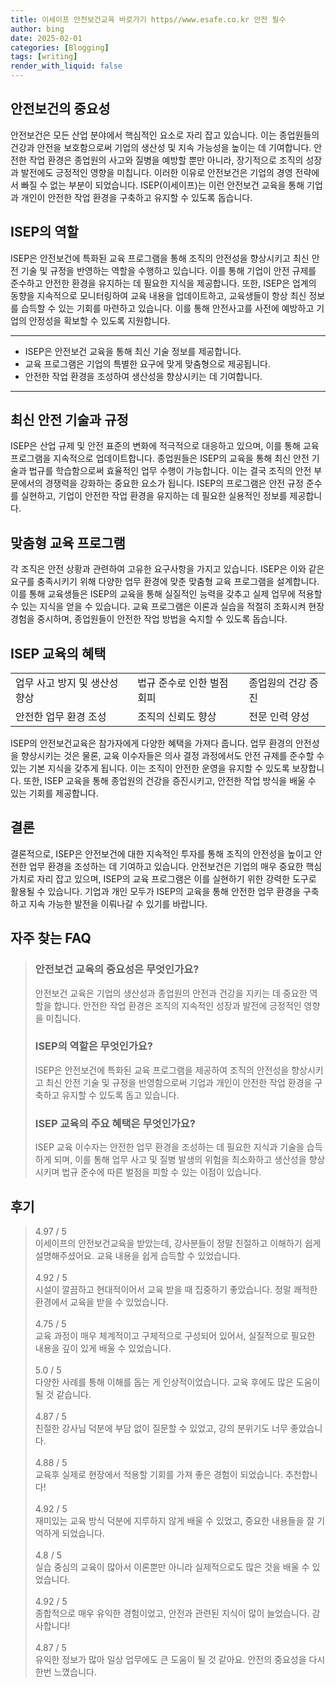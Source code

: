 ```yaml
---
title: 이세이프 안전보건교육 바로가기 https//www.esafe.co.kr 안전 필수
author: bing
date: 2025-02-01
categories: [Blogging]
tags: [writing]
render_with_liquid: false
---
```



<h2 id='안전보건의 중요성'>안전보건의 중요성</h2>

<p>안전보건은 모든 산업 분야에서 핵심적인 요소로 자리 잡고 있습니다. 이는 종업원들의 건강과 안전을 보호함으로써 기업의 생산성 및 지속 가능성을 높이는 데 기여합니다. 안전한 작업 환경은 종업원의 사고와 질병을 예방할 뿐만 아니라, 장기적으로 조직의 성장과 발전에도 긍정적인 영향을 미칩니다. 이러한 이유로 안전보건은 기업의 경영 전략에서 빠질 수 없는 부분이 되었습니다. ISEP(이세이프)는 이런 안전보건 교육을 통해 기업과 개인이 안전한 작업 환경을 구축하고 유지할 수 있도록 돕습니다.</p>

<h2 id='ISEP의 역할'>ISEP의 역할</h2>

<p>ISEP은 안전보건에 특화된 교육 프로그램을 통해 조직의 안전성을 향상시키고 최신 안전 기술 및 규정을 반영하는 역할을 수행하고 있습니다. 이를 통해 기업이 안전 규제를 준수하고 안전한 환경을 유지하는 데 필요한 지식을 제공합니다. 또한, ISEP은 업계의 동향을 지속적으로 모니터링하여 교육 내용을 업데이트하고, 교육생들이 항상 최신 정보를 습득할 수 있는 기회를 마련하고 있습니다. 이를 통해 안전사고를 사전에 예방하고 기업의 안정성을 확보할 수 있도록 지원합니다.</p>

<hr />

<ul>
    <li>ISEP은 안전보건 교육을 통해 최신 기술 정보를 제공합니다.</li>
    <li>교육 프로그램은 기업의 특별한 요구에 맞게 맞춤형으로 제공됩니다.</li>
    <li>안전한 작업 환경을 조성하여 생산성을 향상시키는 데 기여합니다.</li>
</ul>

<hr />

<h2 id='최신 안전 기술과 규정'>최신 안전 기술과 규정</h2>

<p>ISEP은 산업 규제 및 안전 표준의 변화에 적극적으로 대응하고 있으며, 이를 통해 교육 프로그램을 지속적으로 업데이트합니다. 종업원들은 ISEP의 교육을 통해 최신 안전 기술과 법규를 학습함으로써 효율적인 업무 수행이 가능합니다. 이는 결국 조직의 안전 부문에서의 경쟁력을 강화하는 중요한 요소가 됩니다. ISEP의 프로그램은 안전 규정 준수를 실현하고, 기업이 안전한 작업 환경을 유지하는 데 필요한 실용적인 정보를 제공합니다.</p>

<h2 id='맞춤형 교육 프로그램'>맞춤형 교육 프로그램</h2>

<p>각 조직은 안전 상황과 관련하여 고유한 요구사항을 가지고 있습니다. ISEP은 이와 같은 요구를 충족시키기 위해 다양한 업무 환경에 맞춘 맞춤형 교육 프로그램을 설계합니다. 이를 통해 교육생들은 ISEP의 교육을 통해 실질적인 능력을 갖추고 실제 업무에 적용할 수 있는 지식을 얻을 수 있습니다. 교육 프로그램은 이론과 실습을 적절히 조화시켜 현장 경험을 중시하며, 종업원들이 안전한 작업 방법을 숙지할 수 있도록 돕습니다.</p>

<h2 id='ISEP 교육의 혜택'>ISEP 교육의 혜택</h2>

<table>
    <tr>
        <td>업무 사고 방지 및 생산성 향상</td>
        <td>법규 준수로 인한 벌점 회피</td>
        <td>종업원의 건강 증진</td>
    </tr>
    <tr>
        <td>안전한 업무 환경 조성</td>
        <td>조직의 신뢰도 향상</td>
        <td>전문 인력 양성</td>
    </tr>
</table>

<p>ISEP의 안전보건교육은 참가자에게 다양한 혜택을 가져다 줍니다. 업무 환경의 안전성을 향상시키는 것은 물론, 교육 이수자들은 의사 결정 과정에서도 안전 규제를 준수할 수 있는 기본 지식을 갖추게 됩니다. 이는 조직이 안전한 운영을 유지할 수 있도록 보장합니다. 또한, ISEP 교육을 통해 종업원의 건강을 증진시키고, 안전한 작업 방식을 배울 수 있는 기회를 제공합니다.</p>

<h2 id='결론'>결론</h2>

<p>결론적으로, ISEP은 안전보건에 대한 지속적인 투자를 통해 조직의 안전성을 높이고 안전한 업무 환경을 조성하는 데 기여하고 있습니다. 안전보건은 기업의 매우 중요한 핵심 가치로 자리 잡고 있으며, ISEP의 교육 프로그램은 이를 실현하기 위한 강력한 도구로 활용될 수 있습니다. 기업과 개인 모두가 ISEP의 교육을 통해 안전한 업무 환경을 구축하고 지속 가능한 발전을 이뤄나갈 수 있기를 바랍니다.</p>


<h2 id='자주_찾는_FAQ'>자주 찾는 FAQ</h2>
<div itemscope="" itemtype="https://schema.org/FAQPage">
<blockquote>
<div itemscope="" itemprop="mainEntity" itemtype="https://schema.org/Question">
<h3 itemprop="name">안전보건 교육의 중요성은 무엇인가요?</h3>
<div itemscope="" itemprop="acceptedAnswer" itemtype="https://schema.org/Answer">
<span itemprop="text">
<p>안전보건 교육은 기업의 생산성과 종업원의 안전과 건강을 지키는 데 중요한 역할을 합니다. 안전한 작업 환경은 조직의 지속적인 성장과 발전에 긍정적인 영향을 미칩니다.</p>
</span>
</div>
</div>
<div itemscope="" itemprop="mainEntity" itemtype="https://schema.org/Question">
<h3 itemprop="name">ISEP의 역할은 무엇인가요?</h3>
<div itemscope="" itemprop="acceptedAnswer" itemtype="https://schema.org/Answer">
<span itemprop="text">
<p>ISEP은 안전보건에 특화된 교육 프로그램을 제공하여 조직의 안전성을 향상시키고 최신 안전 기술 및 규정을 반영함으로써 기업과 개인이 안전한 작업 환경을 구축하고 유지할 수 있도록 돕고 있습니다.</p>
</span>
</div>
</div>
<div itemscope="" itemprop="mainEntity" itemtype="https://schema.org/Question">
<h3 itemprop="name">ISEP 교육의 주요 혜택은 무엇인가요?</h3>
<div itemscope="" itemprop="acceptedAnswer" itemtype="https://schema.org/Answer">
<span itemprop="text">
<p>ISEP 교육 이수자는 안전한 업무 환경을 조성하는 데 필요한 지식과 기술을 습득하게 되며, 이를 통해 업무 사고 및 질병 발생의 위험을 최소화하고 생산성을 향상시키며 법규 준수에 따른 벌점을 피할 수 있는 이점이 있습니다.</p>
</span>
</div>
</div>
</blockquote>
</div>
<h2 id='후기'>후기</h2>
<div itemscope itemtype="https://schema.org/Product">
  <blockquote>
  <div itemprop="review" itemscope itemtype="https://schema.org/Review">
      <div itemprop="reviewRating" itemscope itemtype="https://schema.org/Rating"> <span itemprop="ratingValue">4.97</span> / <span itemprop="bestRating">5</span> </div>
      <span itemprop="reviewBody">이세이프의 안전보건교육을 받았는데, 강사분들이 정말 친절하고 이해하기 쉽게 설명해주셨어요. 교육 내용을 쉽게 습득할 수 있었습니다.</span>
  </div>
  <br>
  <div itemprop="review" itemscope itemtype="https://schema.org/Review">
      <div itemprop="reviewRating" itemscope itemtype="https://schema.org/Rating"> <span itemprop="ratingValue">4.92</span> / <span itemprop="bestRating">5</span> </div>
      <span itemprop="reviewBody">시설이 깔끔하고 현대적이어서 교육 받을 때 집중하기 좋았습니다. 정말 쾌적한 환경에서 교육을 받을 수 있었습니다.</span>
  </div>
  <br>
  <div itemprop="review" itemscope itemtype="https://schema.org/Review">
      <div itemprop="reviewRating" itemscope itemtype="https://schema.org/Rating"> <span itemprop="ratingValue">4.75</span> / <span itemprop="bestRating">5</span> </div>
      <span itemprop="reviewBody">교육 과정이 매우 체계적이고 구체적으로 구성되어 있어서, 실질적으로 필요한 내용을 깊이 있게 배울 수 있었습니다.</span>
  </div>
  <br>
  <div itemprop="review" itemscope itemtype="https://schema.org/Review">
      <div itemprop="reviewRating" itemscope itemtype="https://schema.org/Rating"> <span itemprop="ratingValue">5.0</span> / <span itemprop="bestRating">5</span> </div>
      <span itemprop="reviewBody">다양한 사례를 통해 이해를 돕는 게 인상적이었습니다. 교육 후에도 많은 도움이 될 것 같습니다.</span>
  </div>
  <br>
  <div itemprop="review" itemscope itemtype="https://schema.org/Review">
      <div itemprop="reviewRating" itemscope itemtype="https://schema.org/Rating"> <span itemprop="ratingValue">4.87</span> / <span itemprop="bestRating">5</span> </div>
      <span itemprop="reviewBody">친절한 강사님 덕분에 부담 없이 질문할 수 있었고, 강의 분위기도 너무 좋았습니다.</span>
  </div>
  <br>
  <div itemprop="review" itemscope itemtype="https://schema.org/Review">
      <div itemprop="reviewRating" itemscope itemtype="https://schema.org/Rating"> <span itemprop="ratingValue">4.88</span> / <span itemprop="bestRating">5</span> </div>
      <span itemprop="reviewBody">교육후 실제로 현장에서 적용할 기회를 가져 좋은 경험이 되었습니다. 추천합니다!</span>
  </div>
  <br>
  <div itemprop="review" itemscope itemtype="https://schema.org/Review">
      <div itemprop="reviewRating" itemscope itemtype="https://schema.org/Rating"> <span itemprop="ratingValue">4.92</span> / <span itemprop="bestRating">5</span> </div>
      <span itemprop="reviewBody">재미있는 교육 방식 덕분에 지루하지 않게 배울 수 있었고, 중요한 내용들을 잘 기억하게 되었습니다.</span>
  </div>
  <br>
  <div itemprop="review" itemscope itemtype="https://schema.org/Review">
      <div itemprop="reviewRating" itemscope itemtype="https://schema.org/Rating"> <span itemprop="ratingValue">4.8</span> / <span itemprop="bestRating">5</span> </div>
      <span itemprop="reviewBody">실습 중심의 교육이 많아서 이론뿐만 아니라 실제적으로도 많은 것을 배울 수 있었습니다.</span>
  </div>
  <br>
  <div itemprop="review" itemscope itemtype="https://schema.org/Review">
      <div itemprop="reviewRating" itemscope itemtype="https://schema.org/Rating"> <span itemprop="ratingValue">4.92</span> / <span itemprop="bestRating">5</span> </div>
      <span itemprop="reviewBody">종합적으로 매우 유익한 경험이었고, 안전과 관련된 지식이 많이 늘었습니다. 감사합니다!</span>
  </div>
  <br>
  <div itemprop="review" itemscope itemtype="https://schema.org/Review">
      <div itemprop="reviewRating" itemscope itemtype="https://schema.org/Rating"> <span itemprop="ratingValue">4.87</span> / <span itemprop="bestRating">5</span> </div>
      <span itemprop="reviewBody">유익한 정보가 많아 일상 업무에도 큰 도움이 될 것 같아요. 안전의 중요성을 다시 한번 느꼈습니다.</span>
  </div>
  </blockquote>
</div>

